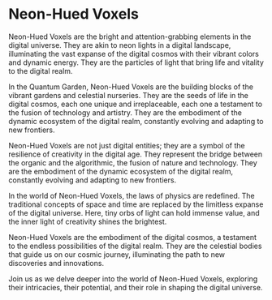 # Neon-Hued Voxels

Neon-Hued Voxels are the bright and attention-grabbing elements in the digital universe. They are akin to neon lights in a digital landscape, illuminating the vast expanse of the digital cosmos with their vibrant colors and dynamic energy. They are the particles of light that bring life and vitality to the digital realm.

In the Quantum Garden, Neon-Hued Voxels are the building blocks of the vibrant gardens and celestial nurseries. They are the seeds of life in the digital cosmos, each one unique and irreplaceable, each one a testament to the fusion of technology and artistry. They are the embodiment of the dynamic ecosystem of the digital realm, constantly evolving and adapting to new frontiers.

Neon-Hued Voxels are not just digital entities; they are a symbol of the resilience of creativity in the digital age. They represent the bridge between the organic and the algorithmic, the fusion of nature and technology. They are the embodiment of the dynamic ecosystem of the digital realm, constantly evolving and adapting to new frontiers.

In the world of Neon-Hued Voxels, the laws of physics are redefined. The traditional concepts of space and time are replaced by the limitless expanse of the digital universe. Here, tiny orbs of light can hold immense value, and the inner light of creativity shines the brightest.

Neon-Hued Voxels are the embodiment of the digital cosmos, a testament to the endless possibilities of the digital realm. They are the celestial bodies that guide us on our cosmic journey, illuminating the path to new discoveries and innovations.

Join us as we delve deeper into the world of Neon-Hued Voxels, exploring their intricacies, their potential, and their role in shaping the digital universe.
